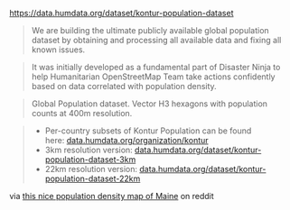 https://data.humdata.org/dataset/kontur-population-dataset

> We are building the ultimate publicly available global population dataset by obtaining and processing all available data and fixing all known issues.

> It was initially developed as a fundamental part of Disaster Ninja to help Humanitarian OpenStreetMap Team take actions confidently based on data correlated with population density.

> Global Population dataset. Vector H3 hexagons with population counts at 400m resolution.

> -   Per-country subsets of Kontur Population can be found here: [data.humdata.org/organization/kontur](https://data.humdata.org/organization/kontur)
> -   3km resolution version: [data.humdata.org/dataset/kontur-population-dataset-3km](https://data.humdata.org/dataset/kontur-population-dataset-3km)
> -   22km resolution version: [data.humdata.org/dataset/kontur-population-dataset-22km](https://data.humdata.org/dataset/kontur-population-dataset-22km)

via [this nice population density map of Maine](https://www.reddit.com/r/Maine/comments/11vmbdy/population_density_in_maine/) on reddit